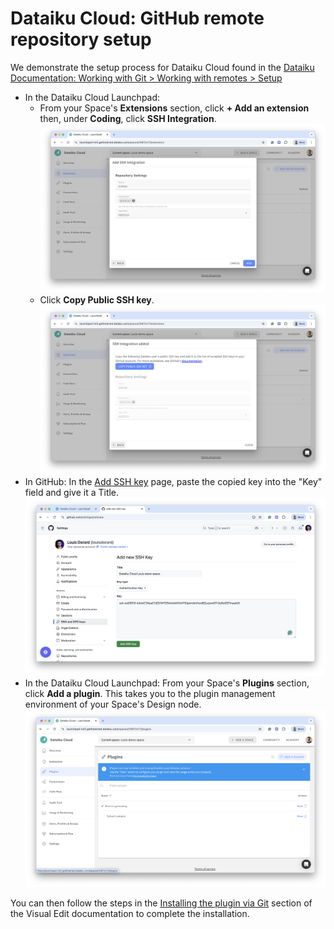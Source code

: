 # Dataiku Cloud: GitHub remote repository setup

We demonstrate the setup process for Dataiku Cloud found in the [Dataiku Documentation: Working with Git > Working with remotes > Setup](https://doc.dataiku.com/dss/latest/collaboration/git.html#setup)

- In the Dataiku Cloud Launchpad:
  - From your Space's **Extensions** section, click **+ Add an extension** then, under **Coding**, click **SSH Integration**. ![](dataiku_cloud_add_ssh_integration.png)
  - Click **Copy Public SSH key**. ![](dataiku_cloud_copy_public_ssh_key.png)
- In GitHub: In the [Add SSH key](https://github.com/settings/ssh/new) page, paste the copied key into the "Key" field and give it a Title. ![](github_add_new_ssh_key.png)
- In the Dataiku Cloud Launchpad: From your Space's **Plugins** section, click **Add a plugin**. This takes you to the plugin management environment of your Space's Design node. ![](dataiku_cloud_add_plugin.png)

You can then follow the steps in the [Installing the plugin via Git](install-plugin.md#installing-the-plugin-via-git) section of the Visual Edit documentation to complete the installation.